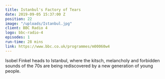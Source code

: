 ```yaml
---
title: Istanbul's Factory of Tears
date: 2019-09-05 15:37:00 Z
position: 22
image: "/uploads/Istanbul.jpg"
client: BBC Radio 4
logo: bbc-radio-4
episodes: 1
run-time: 28 mins
link: https://www.bbc.co.uk/programmes/m00060w4
---
```


Isobel Finkel heads to Istanbul, where the kitsch, melancholy and forbidden sounds of the 70s are being rediscovered by a new generation of young people.